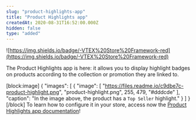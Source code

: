 ```yaml
---
slug: "product-highlights-app"
title: "Product Highlights app"
createdAt: 2020-08-31T16:52:00.000Z
hidden: false
type: "added"
---
```


![https://img.shields.io/badge/-VTEX%20Store%20Framework-red](https://img.shields.io/badge/-VTEX%20Store%20Framework-red) 

The Product Highlights app is here: it allows you to display highlight badges on products according to the collection or promotion they are linked to.


[block:image]
{
  "images": [
    {
      "image": [
        "https://files.readme.io/c9dbe7c-product-highlight.png",
        "product-highlight.png",
        255,
        479,
        "#dddcde"
      ],
      "caption": "In the image above, the product has a `Top Seller` highlight."
    }
  ]
}
[/block]
To learn how to configure it in your store, access now the [Product Highlights app documentation](https://vtex.io/docs/components/all/vtex.product-highlights/)!